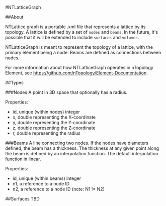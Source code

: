 #NTLatticeGraph

##About

NTLattice graph is a portable .xml file that represents a lattice by its topology. A lattice is defined by a set of `nodes` and `beams`. In the future, it's possible that it will be extended to include `surfaces` and `volumes`.

NTLatticeGraph is meant to represent the topology of a lattice, with the primary element being a node. Beams are defined as connections between nodes.

For more information about how NTLatticeGraph operates in nTopology Element, see <https://github.com/nTopology/Element-Documentation>.

##Types

###Nodes
A point in 3D space that optionally has a radius.

Properties:
* id, unique (within nodes) integer
* x, double representing the X-coordinate
* y, double representing the Y-coordinate
* z, double representing the Z-coordinate
* r, double representing the radius

###Beams
A line connecting two nodes. If the nodes have diameters defined, the beam has a thickness. The thickness at any given point along the beam is defined by an interpolation function. The default interpolation function in linear.

Properties:
* id, unique (within beams) integer
* n1, a reference to a node ID
* n2, a reference to a node ID (note: N1 != N2)

##Surfaces
TBD
